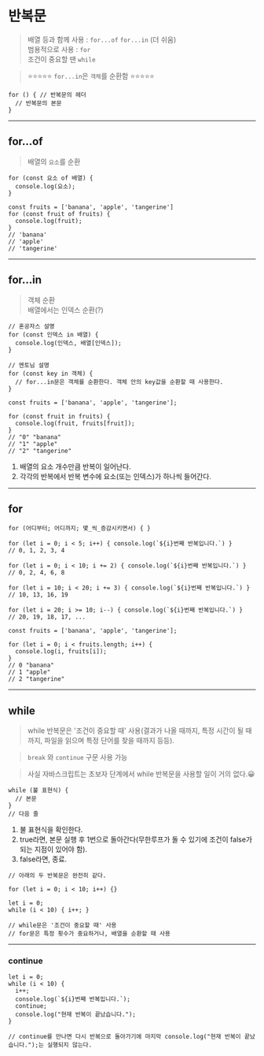 # 반복문

> 배열 등과 함께 사용 : `for...of` `for...in` (더 쉬움)  
> 범용적으로 사용 : `for`  
> 조건이 중요할 땐 `while`

> ⭐️⭐️⭐️⭐️⭐️ `for...in`은 `객체`를 순환함 ⭐️⭐️⭐️⭐️⭐️

```JS
for () { // 반복문의 헤더
  // 반복문의 본문
}
```

---

## for...of

> 배열의 `요소`를 순환

```JS
for (const 요소 of 배열) {
  console.log(요소);
}
```

```JS
const fruits = ['banana', 'apple', 'tangerine']
for (const fruit of fruits) {
  console.log(fruit);
}
// 'banana'
// 'apple'
// 'tangerine'
```

---

## for...in

> 객체 순환  
> 배열에서는 인덱스 순환(?)

```JS
// 혼공자스 설명
for (const 인덱스 in 배열) {
  console.log(인덱스, 배열[인덱스]);
}

// 멘토님 설명
for (const key in 객체) {
  // for...in문은 객체를 순환한다. 객체 안의 key값을 순환할 때 사용한다.
}
```

```JS
const fruits = ['banana', 'apple', 'tangerine'];

for (const fruit in fruits) {
  console.log(fruit, fruits[fruit]);
}
// "0" "banana"
// "1" "apple"
// "2" "tangerine"
```

1. 배열의 요소 개수만큼 반복이 일어난다.
2. 각각의 반복에서 반복 변수에 요소(또는 인덱스)가 하나씩 들어간다.

---

## for

```JS
for (어디부터; 어디까지; 몇_씩_증감시키면서) { }
```

```JS
for (let i = 0; i < 5; i++) { console.log(`${i}번째 반복입니다.`) }
// 0, 1, 2, 3, 4

for (let i = 0; i < 10; i += 2) { console.log(`${i}번째 반복입니다.`) }
// 0, 2, 4, 6, 8

for (let i = 10; i < 20; i += 3) { console.log(`${i}번째 반복입니다.`) }
// 10, 13, 16, 19

for (let i = 20; i >= 10; i--) { console.log(`${i}번째 반복입니다.`) }
// 20, 19, 18, 17, ...

```

```JS
const fruits = ['banana', 'apple', 'tangerine'];

for (let i = 0; i < fruits.length; i++) {
  console.log(i, fruits[i]);
}
// 0 "banana"
// 1 "apple"
// 2 "tangerine"
```

---

## while

> while 반복문은 '조건이 중요할 때' 사용(결과가 나올 때까지, 특정 시간이 될 때까지, 파일을 읽으며 특정 단어를 찾을 때까지 등등).

> `break` 와 `continue` 구문 사용 가능

> 사실 자바스크립트는 초보자 단계에서 while 반복문을 사용할 일이 거의 없다.😀

```JS
while (불 표현식) {
  // 본문
}
// 다음 줄
```

1. 불 표현식을 확인한다.
2. true라면, 본문 실행 후 1번으로 돌아간다(무한루프가 돌 수 있기에 조건이 false가 되는 지점이 있어야 함).
3. false라면, 종료.

```JS
// 아래의 두 반복문은 완전히 같다.

for (let i = 0; i < 10; i++) {}

let i = 0;
while (i < 10) { i++; }

// while문은 '조건이 중요할 때' 사용
// for문은 특정 횟수가 중요하거나, 배열을 순환할 때 사용

```

---

### continue

```JS
let i = 0;
while (i < 10) {
  i++;
  console.log(`${i}번째 반복입니다.`);
  continue;
  console.log("현재 반복이 끝났습니다.");
}

// continue를 만나면 다시 반복으로 돌아가기에 마지막 console.log("현재 반복이 끝났습니다.");는 실행되지 않는다.
```
